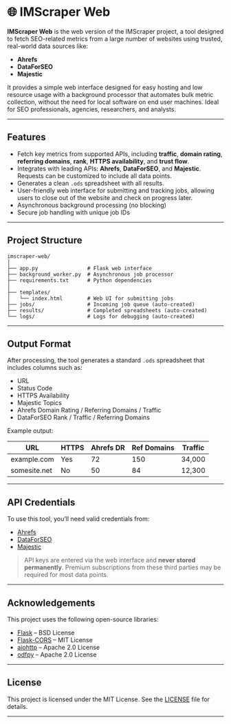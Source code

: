 # 🌐 IMScraper Web

**IMScraper Web** is the web version of the IMScraper project, a tool designed to fetch SEO-related metrics from a large number of websites using trusted, real-world data sources like:

- **Ahrefs**
- **DataForSEO**
- **Majestic**

It provides a simple web interface designed for easy hosting and low resource usage with a background processor that automates bulk metric collection, without the need for local software on end user machines. Ideal for SEO professionals, agencies, researchers, and analysts.

---

## Features

- Fetch key metrics from supported APIs, including **traffic**, **domain rating**, **referring domains**, **rank**, **HTTPS availability**, and **trust flow**.
- Integrates with leading APIs: **Ahrefs**, **DataForSEO**, and **Majestic**. Requests can be customized to include all data points.
- Generates a clean `.ods` spreadsheet with all results.
- User-friendly web interface for submitting and tracking jobs, allowing users to close out of the website and check on progress later.
- Asynchronous background processing (no blocking)
- Secure job handling with unique job IDs

---

## Project Structure

```
imscraper-web/
│
├── app.py                # Flask web interface
├── background_worker.py  # Asynchronous job processor
├── requirements.txt      # Python dependencies
│
├── templates/
│   └── index.html        # Web UI for submitting jobs
├── jobs/                 # Incoming job queue (auto-created)
├── results/              # Completed spreadsheets (auto-created)
└── logs/                 # Logs for debugging (auto-created)
```

---

## Output Format

After processing, the tool generates a standard `.ods` spreadsheet that includes columns such as:

- URL
- Status Code
- HTTPS Availability
- Majestic Topics
- Ahrefs Domain Rating / Referring Domains / Traffic
- DataForSEO Rank / Traffic / Referring Domains

Example output:

| URL            | HTTPS | Ahrefs DR | Ref Domains | Traffic |
|----------------|--------|-----------|-------------|---------|
| example.com    | Yes    | 72        | 150         | 34,000  |
| somesite.net   | No     | 50        | 84          | 12,300  |

---

## API Credentials

To use this tool, you’ll need valid credentials from:
- [Ahrefs](https://ahrefs.com/api)
- [DataForSEO](https://dataforseo.com/)
- [Majestic](https://majestic.com/support/api)

> API keys are entered via the web interface and **never stored permanently**. Premium subscriptions from these third parties may be required for most data points.

---

## Acknowledgements

This project uses the following open-source libraries:

- [Flask](https://palletsprojects.com/p/flask/) – BSD License
- [Flask-CORS](https://github.com/corydolphin/flask-cors) – MIT License
- [aiohttp](https://docs.aiohttp.org/) – Apache 2.0 License
- [odfpy](https://github.com/eea/odfpy) – Apache 2.0 License

---

## License

This project is licensed under the MIT License. See the [LICENSE](./LICENSE) file for details.

---
